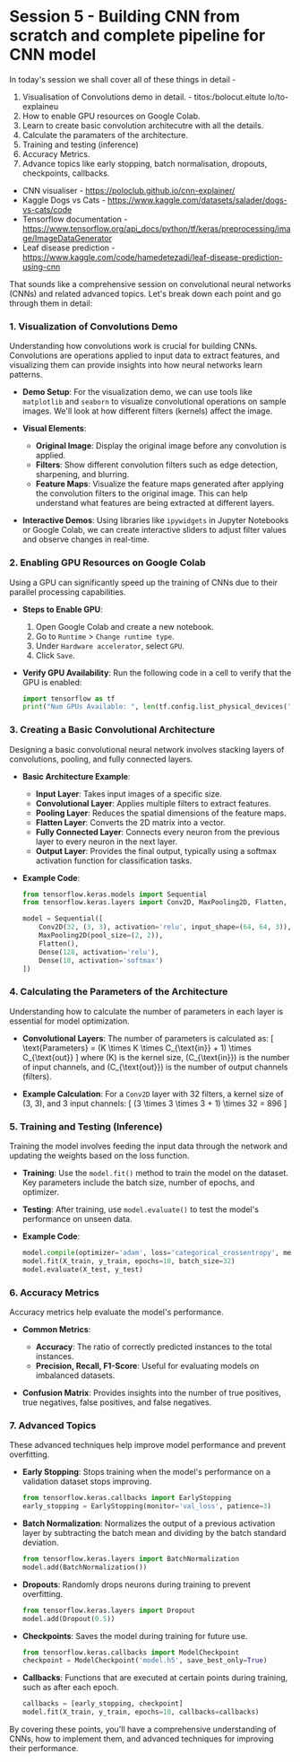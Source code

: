 # Session 5 - Building CNN from scratch and complete pipeline for CNN model

In today's session we shall cover all of these things in detail -
1. Visualisation of Convolutions demo in detail. - titos:/bolocut.eltute lo/to-explaineu
2. How to enable GPU resources on Google Colab.
3. Learn to create basic convolution architecutre with all the details.
4. Calculate the paramaters of the architecture.
5. Training and testing (inference)
6. Accuracy Metrics.
7. Advance topics like early stopping, batch normalisation, dropouts, checkpoints, callbacks.

- CNN visualiser - https://poloclub.github.io/cnn-explainer/
- Kaggle Dogs vs Cats - https://www.kaggle.com/datasets/salader/dogs-vs-cats/code
- Tensorflow documentation - https://www.tensorflow.org/api_docs/python/tf/keras/preprocessing/image/ImageDataGenerator
- Leaf disease prediction - https://www.kaggle.com/code/hamedetezadi/leaf-disease-prediction-using-cnn

That sounds like a comprehensive session on convolutional neural networks (CNNs) and related advanced topics. Let's break down each point and go through them in detail:

### 1. Visualization of Convolutions Demo

Understanding how convolutions work is crucial for building CNNs. Convolutions are operations applied to input data to extract features, and visualizing them can provide insights into how neural networks learn patterns.

- **Demo Setup**: For the visualization demo, we can use tools like `matplotlib` and `seaborn` to visualize convolutional operations on sample images. We'll look at how different filters (kernels) affect the image.
  
- **Visual Elements**:
  - **Original Image**: Display the original image before any convolution is applied.
  - **Filters**: Show different convolution filters such as edge detection, sharpening, and blurring.
  - **Feature Maps**: Visualize the feature maps generated after applying the convolution filters to the original image. This can help understand what features are being extracted at different layers.

- **Interactive Demos**: Using libraries like `ipywidgets` in Jupyter Notebooks or Google Colab, we can create interactive sliders to adjust filter values and observe changes in real-time.

### 2. Enabling GPU Resources on Google Colab

Using a GPU can significantly speed up the training of CNNs due to their parallel processing capabilities. 

- **Steps to Enable GPU**:
  1. Open Google Colab and create a new notebook.
  2. Go to `Runtime` > `Change runtime type`.
  3. Under `Hardware accelerator`, select `GPU`.
  4. Click `Save`.

- **Verify GPU Availability**: Run the following code in a cell to verify that the GPU is enabled:
  ```python
  import tensorflow as tf
  print("Num GPUs Available: ", len(tf.config.list_physical_devices('GPU')))
  ```

### 3. Creating a Basic Convolutional Architecture

Designing a basic convolutional neural network involves stacking layers of convolutions, pooling, and fully connected layers.

- **Basic Architecture Example**:
  - **Input Layer**: Takes input images of a specific size.
  - **Convolutional Layer**: Applies multiple filters to extract features.
  - **Pooling Layer**: Reduces the spatial dimensions of the feature maps.
  - **Flatten Layer**: Converts the 2D matrix into a vector.
  - **Fully Connected Layer**: Connects every neuron from the previous layer to every neuron in the next layer.
  - **Output Layer**: Provides the final output, typically using a softmax activation function for classification tasks.

- **Example Code**:
  ```python
  from tensorflow.keras.models import Sequential
  from tensorflow.keras.layers import Conv2D, MaxPooling2D, Flatten, Dense

  model = Sequential([
      Conv2D(32, (3, 3), activation='relu', input_shape=(64, 64, 3)),
      MaxPooling2D(pool_size=(2, 2)),
      Flatten(),
      Dense(128, activation='relu'),
      Dense(10, activation='softmax')
  ])
  ```

### 4. Calculating the Parameters of the Architecture

Understanding how to calculate the number of parameters in each layer is essential for model optimization.

- **Convolutional Layers**: The number of parameters is calculated as:
  \[
  \text{Parameters} = (K \times K \times C_{\text{in}} + 1) \times C_{\text{out}}
  \]
  where \(K\) is the kernel size, \(C_{\text{in}}\) is the number of input channels, and \(C_{\text{out}}\) is the number of output channels (filters).

- **Example Calculation**:
  For a `Conv2D` layer with 32 filters, a kernel size of (3, 3), and 3 input channels:
  \[
  (3 \times 3 \times 3 + 1) \times 32 = 896
  \]

### 5. Training and Testing (Inference)

Training the model involves feeding the input data through the network and updating the weights based on the loss function.

- **Training**: Use the `model.fit()` method to train the model on the dataset. Key parameters include the batch size, number of epochs, and optimizer.
  
- **Testing**: After training, use `model.evaluate()` to test the model's performance on unseen data.

- **Example Code**:
  ```python
  model.compile(optimizer='adam', loss='categorical_crossentropy', metrics=['accuracy'])
  model.fit(X_train, y_train, epochs=10, batch_size=32)
  model.evaluate(X_test, y_test)
  ```

### 6. Accuracy Metrics

Accuracy metrics help evaluate the model's performance.

- **Common Metrics**:
  - **Accuracy**: The ratio of correctly predicted instances to the total instances.
  - **Precision, Recall, F1-Score**: Useful for evaluating models on imbalanced datasets.

- **Confusion Matrix**: Provides insights into the number of true positives, true negatives, false positives, and false negatives.

### 7. Advanced Topics

These advanced techniques help improve model performance and prevent overfitting.

- **Early Stopping**: Stops training when the model's performance on a validation dataset stops improving.
  ```python
  from tensorflow.keras.callbacks import EarlyStopping
  early_stopping = EarlyStopping(monitor='val_loss', patience=3)
  ```

- **Batch Normalization**: Normalizes the output of a previous activation layer by subtracting the batch mean and dividing by the batch standard deviation.
  ```python
  from tensorflow.keras.layers import BatchNormalization
  model.add(BatchNormalization())
  ```

- **Dropouts**: Randomly drops neurons during training to prevent overfitting.
  ```python
  from tensorflow.keras.layers import Dropout
  model.add(Dropout(0.5))
  ```

- **Checkpoints**: Saves the model during training for future use.
  ```python
  from tensorflow.keras.callbacks import ModelCheckpoint
  checkpoint = ModelCheckpoint('model.h5', save_best_only=True)
  ```

- **Callbacks**: Functions that are executed at certain points during training, such as after each epoch.
  ```python
  callbacks = [early_stopping, checkpoint]
  model.fit(X_train, y_train, epochs=10, callbacks=callbacks)
  ```

By covering these points, you'll have a comprehensive understanding of CNNs, how to implement them, and advanced techniques for improving their performance.



